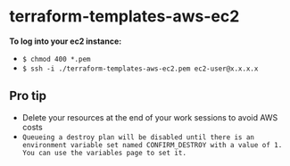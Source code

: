 # terraform-templates-aws-ec2

**To log into your ec2 instance:** 
* ````$ chmod 400 *.pem````   
* ````$ ssh -i ./terraform-templates-aws-ec2.pem ec2-user@x.x.x.x````


## Pro tip

* Delete your resources at the end of your work sessions to avoid AWS costs
* ````Queueing a destroy plan will be disabled until there is an environment variable set named CONFIRM_DESTROY with a value of 1. You can use the variables page to set it.````